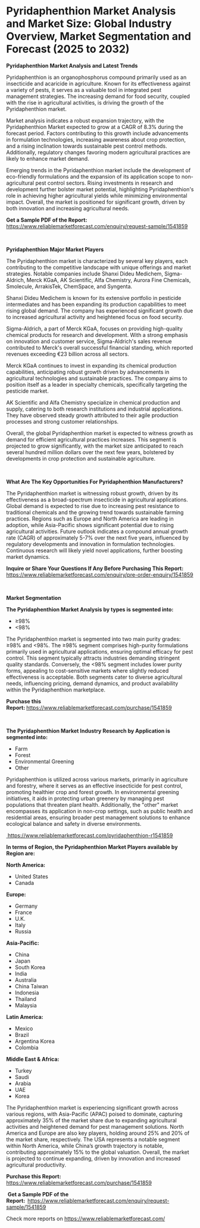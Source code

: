 <p><h1>Pyridaphenthion Market Analysis and Market Size: Global Industry Overview, Market Segmentation and Forecast (2025 to 2032)</h1></p><p><strong>Pyridaphenthion Market Analysis and Latest Trends</strong></p>
<p><p>Pyridaphenthion is an organophosphorus compound primarily used as an insecticide and acaricide in agriculture. Known for its effectiveness against a variety of pests, it serves as a valuable tool in integrated pest management strategies. The increasing demand for food security, coupled with the rise in agricultural activities, is driving the growth of the Pyridaphenthion market. </p><p>Market analysis indicates a robust expansion trajectory, with the Pyridaphenthion Market expected to grow at a CAGR of 8.3% during the forecast period. Factors contributing to this growth include advancements in formulation technologies, increasing awareness about crop protection, and a rising inclination towards sustainable pest control methods. Additionally, regulatory changes favoring modern agricultural practices are likely to enhance market demand. </p><p>Emerging trends in the Pyridaphenthion market include the development of eco-friendly formulations and the expansion of its application scope to non-agricultural pest control sectors. Rising investments in research and development further bolster market potential, highlighting Pyridaphenthion's role in achieving higher agricultural yields while minimizing environmental impact. Overall, the market is positioned for significant growth, driven by both innovation and increasing agricultural needs.</p></p>
<p><strong>Get a Sample PDF of the Report:&nbsp;</strong> <a href="https://www.reliablemarketforecast.com/enquiry/request-sample/1541859?utm_campaign=2243&utm_medium=2&utm_source=Github&utm_content=ia&utm_term=30012025&utm_id=pyridaphenthion">https://www.reliablemarketforecast.com/enquiry/request-sample/1541859</a></p>
<p>&nbsp;</p>
<p><strong>Pyridaphenthion Major Market Players</strong></p>
<p><p>The Pyridaphenthion market is characterized by several key players, each contributing to the competitive landscape with unique offerings and market strategies. Notable companies include Shanxi Dideu Medichem, Sigma-Aldrich, Merck KGaA, AK Scientific, Alfa Chemistry, Aurora Fine Chemicals, Smolecule, ArrakisTek, ChemSpace, and Syngenta.</p><p>Shanxi Dideu Medichem is known for its extensive portfolio in pesticide intermediates and has been expanding its production capabilities to meet rising global demand. The company has experienced significant growth due to increased agricultural activity and heightened focus on food security. </p><p>Sigma-Aldrich, a part of Merck KGaA, focuses on providing high-quality chemical products for research and development. With a strong emphasis on innovation and customer service, Sigma-Aldrich's sales revenue contributed to Merck's overall successful financial standing, which reported revenues exceeding €23 billion across all sectors.</p><p>Merck KGaA continues to invest in expanding its chemical production capabilities, anticipating robust growth driven by advancements in agricultural technologies and sustainable practices. The company aims to position itself as a leader in specialty chemicals, specifically targeting the pesticide market.</p><p>AK Scientific and Alfa Chemistry specialize in chemical production and supply, catering to both research institutions and industrial applications. They have observed steady growth attributed to their agile production processes and strong customer relationships.</p><p>Overall, the global Pyridaphenthion market is expected to witness growth as demand for efficient agricultural practices increases. This segment is projected to grow significantly, with the market size anticipated to reach several hundred million dollars over the next few years, bolstered by developments in crop protection and sustainable agriculture.</p></p>
<p>&nbsp;</p>
<p><strong>What Are The Key Opportunities For Pyridaphenthion Manufacturers?</strong></p>
<p><p>The Pyridaphenthion market is witnessing robust growth, driven by its effectiveness as a broad-spectrum insecticide in agricultural applications. Global demand is expected to rise due to increasing pest resistance to traditional chemicals and the growing trend towards sustainable farming practices. Regions such as Europe and North America are leading in adoption, while Asia-Pacific shows significant potential due to rising agricultural activities. Future outlook indicates a compound annual growth rate (CAGR) of approximately 5-7% over the next five years, influenced by regulatory developments and innovation in formulation technologies. Continuous research will likely yield novel applications, further boosting market dynamics.</p></p>
<p><strong>Inquire or Share Your Questions If Any Before Purchasing This Report:</strong> <a href="https://www.reliablemarketforecast.com/enquiry/pre-order-enquiry/1541859?utm_campaign=2243&utm_medium=2&utm_source=Github&utm_content=ia&utm_term=30012025&utm_id=pyridaphenthion">https://www.reliablemarketforecast.com/enquiry/pre-order-enquiry/1541859</a></p>
<p>&nbsp;</p>
<p><strong>Market Segmentation</strong></p>
<p><strong>The Pyridaphenthion Market Analysis by types is segmented into:</strong></p>
<p><ul><li>≥98%</li><li><98%</li></ul></p>
<p><p>The Pyridaphenthion market is segmented into two main purity grades: ≥98% and <98%. The ≥98% segment comprises high-purity formulations primarily used in agricultural applications, ensuring optimal efficacy for pest control. This segment typically attracts industries demanding stringent quality standards. Conversely, the <98% segment includes lower purity forms, appealing to cost-sensitive markets where slightly reduced effectiveness is acceptable. Both segments cater to diverse agricultural needs, influencing pricing, demand dynamics, and product availability within the Pyridaphenthion marketplace.</p></p>
<p><strong>Purchase this Report:&nbsp;</strong><a href="https://www.reliablemarketforecast.com/purchase/1541859?utm_campaign=2243&utm_medium=2&utm_source=Github&utm_content=ia&utm_term=30012025&utm_id=pyridaphenthion">https://www.reliablemarketforecast.com/purchase/1541859</a></p>
<p>&nbsp;</p>
<p><strong>The Pyridaphenthion Market Industry Research by Application is segmented into:</strong></p>
<p><ul><li>Farm</li><li>Forest</li><li>Environmental Greening</li><li>Other</li></ul></p>
<p><p>Pyridaphenthion is utilized across various markets, primarily in agriculture and forestry, where it serves as an effective insecticide for pest control, promoting healthier crop and forest growth. In environmental greening initiatives, it aids in protecting urban greenery by managing pest populations that threaten plant health. Additionally, the "other" market encompasses its application in non-crop settings, such as public health and residential areas, ensuring broader pest management solutions to enhance ecological balance and safety in diverse environments.</p></p>
<p><a href="https://www.reliablemarketforecast.com/pyridaphenthion-r1541859?utm_campaign=2243&utm_medium=2&utm_source=Github&utm_content=ia&utm_term=30012025&utm_id=pyridaphenthion">&nbsp;https://www.reliablemarketforecast.com/pyridaphenthion-r1541859</a></p>
<p><strong>In terms of Region, the Pyridaphenthion Market Players available by Region are:</strong></p>
<p>
    <p> <strong> North America: </strong>
        <ul>
            <li>United States</li>
            <li>Canada</li>
        </ul>
        </p> 
    <p> <strong> Europe: </strong>
        <ul>
            <li>Germany</li>
            <li>France</li>
            <li>U.K.</li>
            <li>Italy</li>
            <li>Russia</li>
        </ul>
        </p> 
    <p> <strong> Asia-Pacific: </strong>
        <ul>
            <li>China</li>
            <li>Japan</li>
            <li>South Korea</li>
            <li>India</li>
            <li>Australia</li>
            <li>China Taiwan</li>
            <li>Indonesia</li>
            <li>Thailand</li>
            <li>Malaysia</li>
        </ul>
        </p> 
    <p> <strong> Latin America: </strong>
        <ul>
            <li>Mexico</li>
            <li>Brazil</li>
            <li>Argentina Korea</li>
            <li>Colombia</li>
        </ul>
        </p> 
    <p> <strong> Middle East & Africa: </strong>
        <ul>
            <li>Turkey</li>
            <li>Saudi</li>
            <li>Arabia</li>
            <li>UAE</li>
            <li>Korea</li>
        </ul>
    </p>
    </p>
<p><p>The Pyridaphenthion market is experiencing significant growth across various regions, with Asia-Pacific (APAC) poised to dominate, capturing approximately 35% of the market share due to expanding agricultural activities and heightened demand for pest management solutions. North America and Europe are also key players, holding around 25% and 20% of the market share, respectively. The USA represents a notable segment within North America, while China’s growth trajectory is notable, contributing approximately 15% to the global valuation. Overall, the market is projected to continue expanding, driven by innovation and increased agricultural productivity.</p></p>
<p><strong>Purchase this Report: </strong><a href="https://www.reliablemarketforecast.com/purchase/1541859?utm_campaign=2243&utm_medium=2&utm_source=Github&utm_content=ia&utm_term=30012025&utm_id=pyridaphenthion">https://www.reliablemarketforecast.com/purchase/1541859</a></p>
<p>&nbsp;<strong>Get a Sample PDF of the Report:&nbsp;&nbsp;</strong><a href="https://www.reliablemarketforecast.com/enquiry/request-sample/1541859?utm_campaign=2243&utm_medium=2&utm_source=Github&utm_content=ia&utm_term=30012025&utm_id=pyridaphenthion">https://www.reliablemarketforecast.com/enquiry/request-sample/1541859</a></p>
<p><strong></strong></p>
<p>Check more reports on <a href="https://www.reliablemarketforecast.com/?utm_campaign=2243&utm_medium=2&utm_source=Github&utm_content=ia&utm_term=30012025&utm_id=pyridaphenthion">https://www.reliablemarketforecast.com/</a></p>